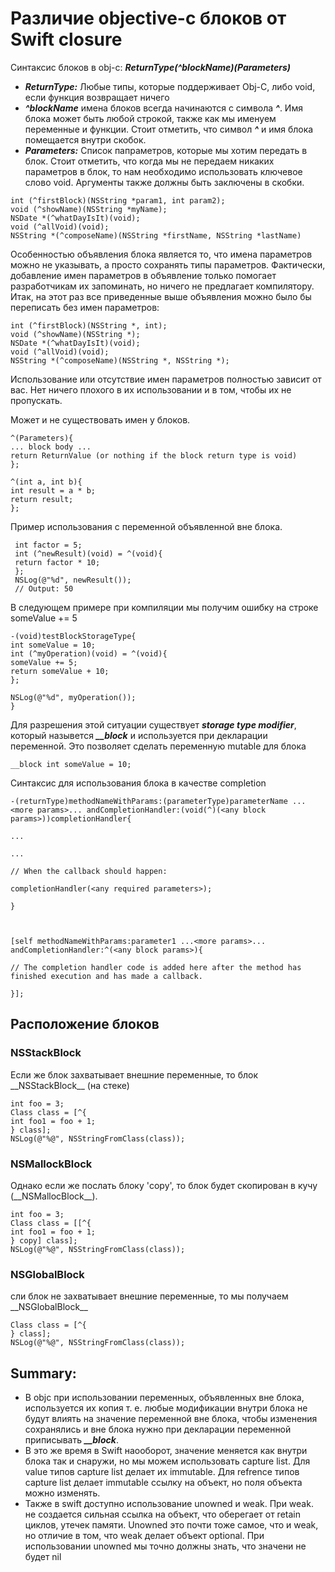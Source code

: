 # Различие objective-c блоков от Swift closure

Синтаксис блоков в obj-c:
***ReturnType(^blockName)(Parameters)***
 - ***ReturnType:*** Любые типы, которые поддерживает  Obj-C, либо void, если функция возвращает ничего
 -  ***\^blockName*** имена блоков всегда начинаются с символа ***^***. Имя блока может быть любой строкой, также как мы именуем переменные и функции. Стоит отметить, что символ ***^*** и имя блока помещается внутри скобок.
 -   ***Parameters:*** Список папраметров, которые мы хотим передать в блок. Стоит отметить, что когда мы не передаем никаких параметров в блок, то нам необходимо использовать ключевое слово void. Аргументы также должны быть заключены в скобки.
``` objc
int (^firstBlock)(NSString *param1, int param2);
void (^showName)(NSString *myName);
NSDate *(^whatDayIsIt)(void);
void (^allVoid)(void);
NSString *(^composeName)(NSString *firstName, NSString *lastName)
```

Особенностью объявления блока является то, что имена параметров можно не указывать, а просто сохранять типы параметров. Фактически, добавление имен параметров в объявление только помогает разработчикам их запоминать, но ничего не предлагает компилятору. Итак, на этот раз все приведенные выше объявления можно было бы переписать без имен параметров: 
``` objc
int (^firstBlock)(NSString *, int);
void (^showName)(NSString *);
NSDate *(^whatDayIsIt)(void);
void (^allVoid)(void);
NSString *(^composeName)(NSString *, NSString *);
```
Использование или отсутствие имен параметров полностью зависит от вас. Нет ничего плохого в их использовании и в том, чтобы их не пропускать.

 Может и не существовать имен у блоков.

 ``` objc
^(Parameters){
... block body ...
return ReturnValue (or nothing if the block return type is void)
};

 ^(int a, int b){
 int result = a * b;
 return result;
 };
```

Пример использования с переменной объявленной вне блока.
``` objc
 int factor = 5;
 int (^newResult)(void) = ^(void){
 return factor * 10;
 };
 NSLog(@"%d", newResult());
 // Output: 50
 ``` 
 
 В следующем примере при компиляции мы получим ошибку на строке someValue += 5
 ``` objc
 -(void)testBlockStorageType{
 int someValue = 10;
 int (^myOperation)(void) = ^(void){
 someValue += 5;
 return someValue + 10;
 };

 NSLog(@"%d", myOperation());
}
```
Для разрешения этой ситуации существует ***storage type modifier***, который назывется ***__block***  и используется при декларации переменной. Это позволяет сделать переменную  mutable для блока

 ``` objc
__block int someValue = 10;
```

Синтаксис для использования блока в качестве completion
 ``` objc
-(returnType)methodNameWithParams:(parameterType)parameterName ...<more params>... andCompletionHandler:(void(^)(<any block params>))completionHandler{

 ...

 ...

 // When the callback should happen:

 completionHandler(<any required parameters>);

}



[self methodNameWithParams:parameter1 ...<more params>... andCompletionHandler:^(<any block params>){

 // The completion handler code is added here after the method has finished execution and has made a callback.

}];
 ``` 
 ## Расположение блоков
 ### NSStackBlock
 Если же блок захватывает внешние переменные, то блок \_\_NSStackBlock\_\_ (на стеке)
  ``` objc
 int foo = 3;
 Class class = [^{ 
 int foo1 = foo + 1; 
 } class];
 NSLog(@"%@", NSStringFromClass(class));
  ```
  ### NSMallockBlock
  Однако если же послать блоку 'copy', то блок будет скопирован в кучу (\_\_NSMallocBlock\_\_).
  ``` objc
  int foo = 3;
  Class class = [[^{ 
  int foo1 = foo + 1;
  } copy] class]; 
  NSLog(@"%@", NSStringFromClass(class));
  ```
  ### NSGlobalBlock
 сли блок не захватывает внешние переменные, то мы получаем \_\_NSGlobalBlock\_\_
 ``` objc
Class class = [^{ 
} class]; 
NSLog(@"%@", NSStringFromClass(class));
  ```
## Summary: 
- В objc при использовании переменных, объявленных вне блока, используется их копия т. е. любые модификации внутри блока не будут влиять на значение переменной вне блока, чтобы изменения сохранялись и вне блока нужно при декларации переменной приписывать ***__block***. 
- В это же время в Swift наооборот, значение меняется как внутри блока так и снаружи, но мы можем использовать capture list. Для value типов capture list делает их immutable. Для refrence типов  capture list делает  immutable ссылку на объект, но поля объекта можно изменять.
- Также в swift доступно использование unowned и weak. При weak. не создается сильная ссылка на объект, что оберегает от retain циклов, утечек памяти. Unowned это почти тоже самое, что и weak, но отличие в том, что weak делает объект optional. При использовании unowned мы точно должны знать, что значени не будет nil